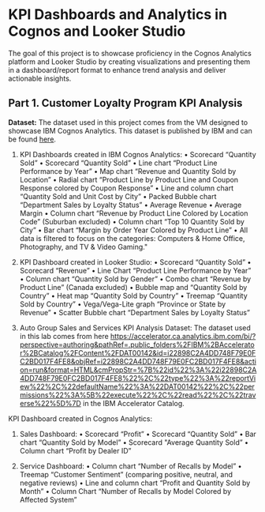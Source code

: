 # KPI Dashboards and Analytics in Cognos and Looker Studio

The goal of this project is to showcase proficiency in the Cognos Analytics platform and Looker Studio by creating visualizations and presenting them in a dashboard/report format to enhance trend analysis and deliver actionable insights.

## Part 1. Customer Loyalty Program KPI Analysis

**Dataset:** The dataset used in this project comes from the VM designed to showcase IBM Cognos Analytics. This dataset is published by IBM and can be found [here](KPI-Dashboards-and-Analytics-in-Cognos-and-Looker-Studio/Datasets.md).


1) KPI Dashboards created in IBM Cognos Analytics:
•	 Scorecard “Quantity Sold”
•	 Scorecard “Quantity Sold”
•	Line chart “Product Line Performance by Year”
•	Map chart “Revenue and Quantity Sold by Location”
•	Radial chart “Product Line by Product Line and Coupon Response colored by Coupon Response”
•	Line and column chart “Quantity Sold and Unit Cost by City”
•	Packed Bubble chart “Department Sales by Loyalty Status”
•	Average Revenue
•	Average Margin
•	Column chart “Revenue by Product Line Colored by Location Code” (Suburban excluded)
•	Column chart “Top 10 Quantity Sold by City”
•	Bar chart “Margin by Order Year Colored by Product Line”
•	All data is filtered to focus on the categories: Computers & Home Office, Photography, and TV & Video Gaming."
2) KPI Dashboard created in Looker Studio:
•	Scorecard “Quantity Sold”
•	Scorecard “Revenue”
•	Line Chart “Product Line Performance by Year”
•	Column chart “Quantity Sold by Gender”
•	Combo chart “Revenue by Product Line” (Canada excluded)
•	Bubble map and “Quantity Sold by Country”
•	Heat map “Quantity Sold by Country”
•	Treemap “Quantity Sold by Country”
•	Vega/Vega-Lite graph “Province or State by Revenue”
•	Scatter Bubble chart “Department Sales by Loyalty Status”

2) Auto Group Sales and Services KPI Analysis 
Dataset: The dataset used in this lab comes from here  https://accelerator.ca.analytics.ibm.com/bi/?perspective=authoring&pathRef=.public_folders%2FIBM%2BAccelerator%2BCatalog%2FContent%2FDAT00142&id=i22898C2A4DD748F79E0FC2BD017F4FE8&objRef=i22898C2A4DD748F79E0FC2BD017F4FE8&action=run&format=HTML&cmPropStr=%7B%22id%22%3A%22i22898C2A4DD748F79E0FC2BD017F4FE8%22%2C%22type%22%3A%22reportView%22%2C%22defaultName%22%3A%22DAT00142%22%2C%22permissions%22%3A%5B%22execute%22%2C%22read%22%2C%22traverse%22%5D%7D in the IBM Accelerator Catalog. 

KPI Dashboard created in Cognos Analytics:
1) Sales Dashboard:
•	Scorecard “Profit”
•	Scorecard “Quantity Sold”
•	Bar chart “Quantity Sold by Model”
•	Scorecard "Average Quantity Sold”
•	Column chart “Profit by Dealer ID”

2) Service Dashboard:
•	Column chart “Number of Recalls by Model”
•	Treemap “Customer Sentiment” (comparing positive, neutral, and negative reviews)
•	Line and column chart “Profit and Quantity Sold by Month”
•	Column Chart “Number of Recalls by Model Colored by Affected System”







